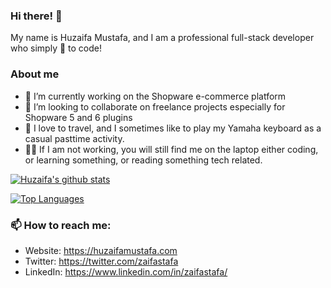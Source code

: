 ### Hi there! 👋

My name is Huzaifa Mustafa, and I am a professional full-stack developer who simply :blue_heart: to code!

<!--
Here are some ideas to get you started:

- 🔭 I’m currently working on 
- 🌱 I’m currently learning ...
- 👯 I’m looking to collaborate on ...
- 🤔 I’m looking for help with ...
- 💬 Ask me about ...
- 📫 How to reach me: ...
- 😄 Pronouns: ...
- ⚡ Fun fact: ...
-->

### About me 

- 🔭 I’m currently working on the Shopware e-commerce platform
- :briefcase: I’m looking to collaborate on freelance projects especially for Shopware 5 and 6 plugins
- :musical_keyboard: I love to travel, and I sometimes like to play my Yamaha keyboard as a casual pasttime activity. 
- :man_technologist: If I am not working, you will still find me on the laptop either coding, or learning something, or reading something tech related. 

[![Huzaifa's github stats](https://github-readme-stats.vercel.app/api?username=zaifastafa)](https://github.com/zaifastafa/github-readme-stats)

[![Top Languages](https://github-readme-stats.vercel.app/api/top-langs/?username=zaifastafa)](https://github.com/zaifastafa/github-readme-stats)

### 📫 How to reach me:

- Website: https://huzaifamustafa.com
- Twitter: https://twitter.com/zaifastafa
- LinkedIn: https://www.linkedin.com/in/zaifastafa/


<!-- Resources -->
<!-- Icons: https://simpleicons.org/ -->
<!-- GitHub Stats: https://github.com/anuraghazra/github-readme-stats -->
<!-- Emojis: https://emojipedia.org/emoji/ -->
<!-- HTML Emojis: https://www.fileformat.info/index.htm -->
<!-- Shields: https://shields.io/ -->
